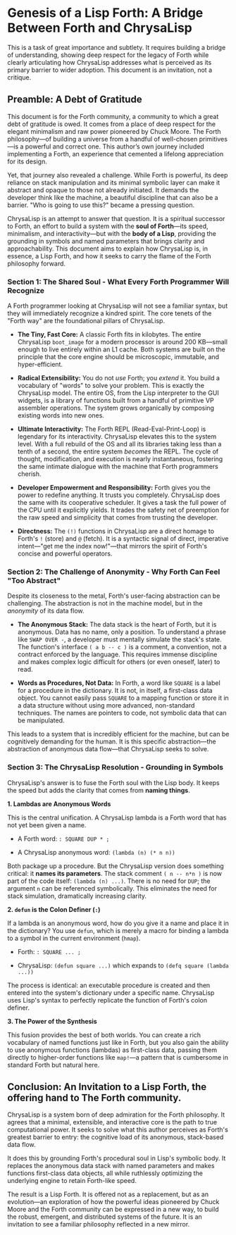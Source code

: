 # Genesis of a Lisp Forth: A Bridge Between Forth and ChrysaLisp

This is a task of great importance and subtlety. It requires building a bridge
of understanding, showing deep respect for the legacy of Forth while clearly
articulating how ChrysaLisp addresses what is perceived as its primary barrier
to wider adoption. This document is an invitation, not a critique.

## Preamble: A Debt of Gratitude

This document is for the Forth community, a community to which a great debt of
gratitude is owed. It comes from a place of deep respect for the elegant
minimalism and raw power pioneered by Chuck Moore. The Forth philosophy—of
building a universe from a handful of well-chosen primitives—is a powerful and
correct one. This author’s own journey included implementing a Forth, an
experience that cemented a lifelong appreciation for its design.

Yet, that journey also revealed a challenge. While Forth is powerful, its deep
reliance on stack manipulation and its minimal symbolic layer can make it
abstract and opaque to those not already initiated. It demands the developer
think like the machine, a beautiful discipline that can also be a barrier. "Who
is going to use this?" became a pressing question.

ChrysaLisp is an attempt to answer that question. It is a spiritual successor to
Forth, an effort to build a system with the **soul of Forth**—its speed,
minimalism, and interactivity—but with the **body of a Lisp**, providing the
grounding in symbols and named parameters that brings clarity and
approachability. This document aims to explain how ChrysaLisp is, in essence, a
Lisp Forth, and how it seeks to carry the flame of the Forth philosophy forward.

### Section 1: The Shared Soul - What Every Forth Programmer Will Recognize

A Forth programmer looking at ChrysaLisp will not see a familiar syntax, but
they will immediately recognize a kindred spirit. The core tenets of the "Forth
way" are the foundational pillars of ChrysaLisp.

*   **The Tiny, Fast Core:** A classic Forth fits in kilobytes. The entire
    ChrysaLisp `boot_image` for a modern processor is around 200 KB—small enough
    to live entirely within an L1 cache. Both systems are built on the principle
    that the core engine should be microscopic, immutable, and hyper-efficient.

*   **Radical Extensibility:** You do not *use* Forth; you *extend* it. You
    build a vocabulary of "words" to solve your problem. This is exactly the
    ChrysaLisp model. The entire OS, from the Lisp interpreter to the GUI
    widgets, is a library of functions built from a handful of primitive VP
    assembler operations. The system grows organically by composing existing
    words into new ones.

*   **Ultimate Interactivity:** The Forth REPL (Read-Eval-Print-Loop) is
    legendary for its interactivity. ChrysaLisp elevates this to the system
    level. With a full rebuild of the OS and all its libraries taking less than
    a tenth of a second, the entire system *becomes* the REPL. The cycle of
    thought, modification, and execution is nearly instantaneous, fostering the
    same intimate dialogue with the machine that Forth programmers cherish.

*   **Developer Empowerment and Responsibility:** Forth gives you the power to
    redefine anything. It trusts you completely. ChrysaLisp does the same with
    its cooperative scheduler. It gives a task the full power of the CPU until
    it explicitly yields. It trades the safety net of preemption for the raw
    speed and simplicity that comes from trusting the developer.

*   **Directness:** The `(!)` functions in ChrysaLisp are a direct homage to
    Forth's `!` (store) and `@` (fetch). It is a syntactic signal of direct,
    imperative intent—"get me the index now!"—that mirrors the spirit of Forth's
    concise and powerful operators.

### Section 2: The Challenge of Anonymity - Why Forth Can Feel "Too Abstract"

Despite its closeness to the metal, Forth's user-facing abstraction can be
challenging. The abstraction is not in the machine model, but in the *anonymity*
of its data flow.

*   **The Anonymous Stack:** The data stack is the heart of Forth, but it is
    anonymous. Data has no name, only a position. To understand a phrase like
    `SWAP OVER -`, a developer must mentally simulate the stack's state. The
    function's interface `( a b -- c )` is a comment, a convention, not a
    contract enforced by the language. This requires immense discipline and
    makes complex logic difficult for others (or even oneself, later) to read.

*   **Words as Procedures, Not Data:** In Forth, a word like `SQUARE` is a label
    for a procedure in the dictionary. It is not, in itself, a first-class data
    object. You cannot easily pass `SQUARE` to a mapping function or store it in
    a data structure without using more advanced, non-standard techniques. The
    names are pointers to code, not symbolic data that can be manipulated.

This leads to a system that is incredibly efficient for the machine, but can be
cognitively demanding for the human. It is this specific abstraction—the
abstraction of anonymous data flow—that ChrysaLisp seeks to solve.

### Section 3: The ChrysaLisp Resolution - Grounding in Symbols

ChrysaLisp's answer is to fuse the Forth soul with the Lisp body. It keeps the
speed but adds the clarity that comes from **naming things**.

**1. Lambdas are Anonymous Words**

This is the central unification. A ChrysaLisp lambda is a Forth word that has
not yet been given a name.

*   A Forth word: `: SQUARE DUP * ;`

*   A ChrysaLisp anonymous word: `(lambda (n) (* n n))`

Both package up a procedure. But the ChrysaLisp version does something critical:
it **names its parameters**. The stack comment `( n -- n*n )` is now part of the
code itself: `(lambda (n) ...)`. There is no need for `DUP`; the argument `n`
can be referenced symbolically. This eliminates the need for stack simulation,
dramatically increasing clarity.

**2. `defun` is the Colon Definer (`:`)**

If a lambda is an anonymous word, how do you give it a name and place it in the
dictionary? You use `defun`, which is merely a macro for binding a lambda to a
symbol in the current environment (`hmap`).

*   Forth: `: SQUARE ... ;`

*   ChrysaLisp: `(defun square ...)` which expands to
    `(defq square (lambda ...))`

The process is identical: an executable procedure is created and then entered
into the system's dictionary under a specific name. ChrysaLisp uses Lisp's
syntax to perfectly replicate the function of Forth's colon definer.

**3. The Power of the Synthesis**

This fusion provides the best of both worlds. You can create a rich vocabulary
of named functions just like in Forth, but you also gain the ability to use
anonymous functions (lambdas) as first-class data, passing them directly to
higher-order functions like `map!`—a pattern that is cumbersome in standard
Forth but natural here.

## Conclusion: An Invitation to a Lisp Forth, the offering hand to The Forth community.

ChrysaLisp is a system born of deep admiration for the Forth philosophy. It
agrees that a minimal, extensible, and interactive core is the path to true
computational power. It seeks to solve what this author perceives as Forth's
greatest barrier to entry: the cognitive load of its anonymous, stack-based data
flow.

It does this by grounding Forth's procedural soul in Lisp's symbolic body. It
replaces the anonymous data stack with named parameters and makes functions
first-class data objects, all while ruthlessly optimizing the underlying engine
to retain Forth-like speed.

The result is a Lisp Forth. It is offered not as a replacement, but as an
evolution—an exploration of how the powerful ideas pioneered by Chuck Moore and
the Forth community can be expressed in a new way, to build the robust,
emergent, and distributed systems of the future. It is an invitation to see a
familiar philosophy reflected in a new mirror.
